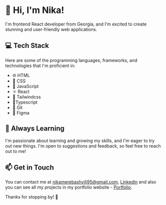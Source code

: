 # 👋 Hi, I'm Nika!

I'm frontend React developer from Georgia, and I'm excited to create stunning and user-friendly web applications.

## 💻 Tech Stack

Here are some of the programming languages, frameworks, and technologies that I'm proficient in:

-   🌐 HTML
-   🎨 CSS
-   🚀 JavaScript
-   ⚛️ React
-   🎉 Tailwindcss
-   🚀Typescript
-   🐙 Git
-   🎨 Figma

## 🌱 Always Learning

I'm passionate about learning and growing my skills, and I'm eager to try out new things. I'm open to suggestions and feedback, so feel free to reach out to me!

## 📫 Get in Touch

You can contact me at nikamerebashvili95@gmail.com,  [Linkedin](https://www.linkedin.com/in/nikamerebashvili) and also you can see all my projects in my portfolio website -  [Portfolio](https://nikamerebashvili95.github.io/portfolio-website/).

Thanks for stopping by! 🤗
